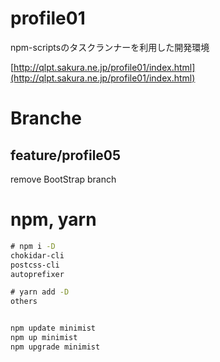 # profile01
npm-scriptsのタスクランナーを利用した開発環境

[http://qlpt.sakura.ne.jp/profile01/index.html](http://qlpt.sakura.ne.jp/profile01/index.html)

# Branche
## feature/profile05
remove BootStrap branch

# npm, yarn
```cmd
# npm i -D 
chokidar-cli
postcss-cli
autoprefixer

# yarn add -D 
others


npm update minimist
npm up minimist
npm upgrade minimist

```
